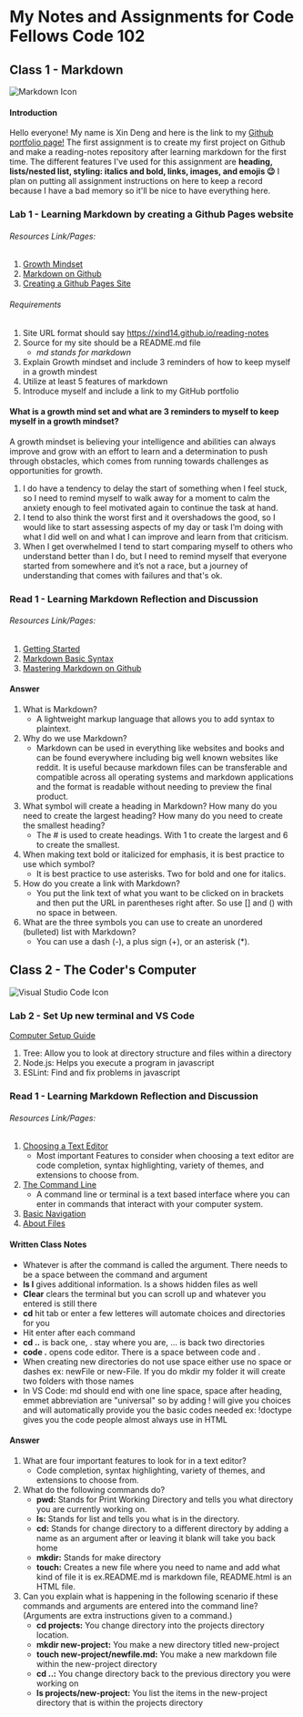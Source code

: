 # My Notes and Assignments for Code Fellows Code 102

## Class 1 - Markdown
![Markdown Icon](https://upload.wikimedia.org/wikipedia/commons/d/d9/Markdown.png)

#### Introduction
Hello everyone! My name is Xin Deng and here is the link to my [Github portfolio page!](https://github.com/xind14) The first assignment is to create my first project on Github and make a reading-notes repository after learning markdown for the first time. The different features I've used for this assignment are **heading, lists/nested list, styling: italics and bold, links, images, and emojis 😉** I plan on putting all assignment instructions on here to keep a record because I have a bad memory so it'll be nice to have everything here. 

### Lab 1 - Learning Markdown by creating a Github Pages website 

###### Resources Link/Pages: 
1. [Growth Mindset](https://www.atlassian.com/blog/inside-atlassian/growth-mindset)
2. [Markdown on Github](https://docs.github.com/en/get-started/writing-on-github/getting-started-with-writing-and-formatting-on-github/basic-writing-and-formatting-syntax)
3. [Creating a Github Pages Site](https://docs.github.com/en/pages/getting-started-with-github-pages/creating-a-github-pages-site)

###### Requirements 
1. Site URL format should say https://xind14.github.io/reading-notes
2. Source for my site should be a README.md file
    - _md stands for markdown_
3. Explain Growth mindset and include 3 reminders of how to keep myself in a growth mindest
4. Utilize at least 5 features of markdown
5. Introduce myself and include a link to my GitHub portfolio

#### What is a growth mind set and what are 3 reminders to myself to keep myself in a growth mindset?
A growth mindset is believing your intelligence and abilities can always improve and grow with an effort to learn and a determination to push through obstacles, which comes from running towards challenges as opportunities for growth. 
1. I do have a tendency to delay the start of something when I feel stuck, so I need to remind myself to walk away for a moment to calm the anxiety enough to feel motivated again to continue the task at hand.
2. I tend to also think the worst first and it overshadows the good, so I would like to start assessing aspects of my day or task I’m doing with what I did well on and what I can improve and learn from that criticism.
3. When I get overwhelmed I tend to start comparing myself to others who understand better than I do, but I need to remind myself that everyone started from somewhere and it’s not a race, but a journey of understanding that comes with failures and that's ok. 



### Read 1 - Learning Markdown Reflection and Discussion
###### Resources Link/Pages: 
1. [Getting Started](https://www.markdownguide.org/getting-started/)
2. [Markdown Basic Syntax](https://www.markdownguide.org/basic-syntax/)
3. [Mastering Markdown on Github](https://docs.github.com/en/get-started/writing-on-github/getting-started-with-writing-and-formatting-on-github/basic-writing-and-formatting-syntax)

#### Answer 
1. What is Markdown?
   - A lightweight markup language that allows you to add syntax to plaintext.
2. Why do we use Markdown?
   - Markdown can be used in everything like websites and books and can be found everywhere including big well known websites like reddit. It is useful because markdown files can be transferable and compatible across all operating systems and markdown applications and the format is readable without needing to preview the final product.
3. What symbol will create a heading in Markdown? How many do you need to create the largest heading? How many do you need to create the smallest heading?
   - The # is used to create headings. With 1 to create the largest and 6 to create the smallest.
4. When making text bold or italicized for emphasis, it is best practice to use which symbol?
   - It is best practice to use asterisks. Two for bold and one for italics. 
5. How do you create a link with Markdown?
   - You put the link text of what you want to be clicked on in brackets and then put the URL in parentheses right after. So use [] and () with no space in between. 
6. What are the three symbols you can use to create an unordered (bulleted) list with Markdown?
   - You can use a dash (-), a plus sign (+), or an asterisk (*).


## Class 2 - The Coder's Computer
![Visual Studio Code Icon](https://upload.wikimedia.org/wikipedia/commons/e/e5/Visual_studio_code_updated.png)

### Lab 2 - Set Up new terminal and VS Code 
[Computer Setup Guide](https://codefellows.github.io/setup-guide/)
1. Tree: Allow you to look at directory structure and files within a directory
2. Node.js: Helps you execute a program in javascript
3. ESLint: Find and fix problems in javascript 

### Read 1 - Learning Markdown Reflection and Discussion
###### Resources Link/Pages: 
1. [Choosing a Text Editor](https://codefellows.github.io/code-102-guide/curriculum/class-02/Choosing-A-Text-Editor--The-Older-Coder.pdf)
    - Most important Features to consider when choosing a text editor are code completion, syntax highlighting, variety of themes, and extensions to choose from. 
2. [The Command Line](https://ryanstutorials.net/linuxtutorial/commandline.php)
    - A command line or terminal is a text based interface where you can enter in commands that interact with your computer system. 
3. [Basic Navigation](https://ryanstutorials.net/linuxtutorial/navigation.php)
4. [About Files](https://ryanstutorials.net/linuxtutorial/aboutfiles.php)

#### Written Class Notes
   - Whatever is after the command is called the argument. There needs to be a space between the command and argument
   - **ls l** gives additional information. ls a shows hidden files as well
   - **Clear** clears the terminal but you can scroll up and whatever you entered is still there
   - **cd** hit tab or enter a few letteres will automate choices and directories for you
   - Hit enter after each command
   - **cd ..** is back one, . stay where you are, ... is back two directories
   - **code .** opens code editor. There is a space between code and .
   - When creating new directories do not use space either use no space or dashes ex: newFile or new-File. If you do mkdir my folder it will create two folders with those names
   - In VS Code: md should end with one line space, space after heading, emmet abbreviation are "universal" so by adding ! will give you choices and will automatically provide you the basic codes needed ex: !doctype gives you the code people almost always use in HTML

#### Answer 
1. What are four important features to look for in a text editor?
   - Code completion, syntax highlighting, variety of themes, and extensions to choose from. 
2. What do the following commands do?
   - **pwd:** Stands for Print Working Directory and tells you what directory you are currently working on.
   - **ls:** Stands for list and tells you what is in the directory.
   - **cd:** Stands for change directory to a different directory by adding a name as an argument after or leaving it blank will take you back home
   - **mkdir:** Stands for make directory
   - **touch:** Creates a new file where you need to name and add what kind of file it is ex.README.md is markdown file, README.html is an HTML file.
3. Can you explain what is happening in the following scenario if these commands and arguments are entered into the command line? (Arguments are extra instructions given to a command.)
   - **cd projects:** You change directory into the projects directory location.
   - **mkdir new-project:** You make a new directory titled new-project
   - **touch new-project/newfile.md:** You make a new markdown file within the new-project directory
   - **cd ..:** You change directory back to the previous directory you were working on
   - **ls projects/new-project:** You list the items in the new-project directory that is within the projects directory
